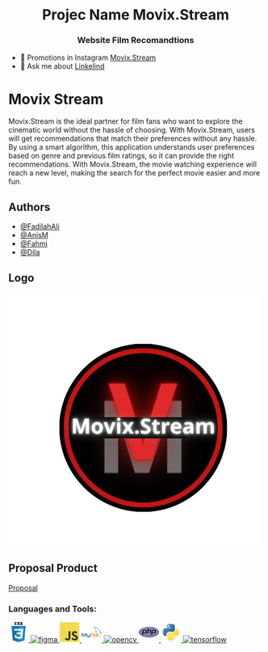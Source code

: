 <h1 align="center">Projec Name Movix.Stream</h1>
<h3 align="center">Website Film Recomandtions</h3>

- 🔭 Promotions in Instagram [Movix.Stream](https://www.instagram.com/reel/C63GP8bPm2o/?igsh=bTdoNnNidzB0Y3g5)
- 💬 Ask me about [Linkelind](www.linkedin.com/in/fadilah-inayat-ali-699467288)


# Movix Stream
Movix.Stream is the ideal partner for film fans who want to explore the cinematic world without the hassle of choosing. With Movix.Stream, users will get recommendations that match their preferences without any hassle. By using a smart algorithm, this application understands user preferences based on genre and previous film ratings, so it can provide the right recommendations. With Movix.Stream, the movie watching experience will reach a new level, making the search for the perfect movie easier and more fun.


## Authors

- [@FadilahAli](https://www.github.com/FadilahAli)
- [@AnisM](https://github.com/anismubarokah21)
- [@Fahmi](https://github.com/fahmiiihb)
- [@Dila](https://github.com/dilanrilyh )


## Logo
![Logo](https://github.com/FadilahAli/Movix.Stream/blob/main/logo.png)


## Proposal Product

[Proposal](https://github.com/FadilahAli/Movix.Stream/blob/main/Proposal%20Movi.Stream.pdf)

<h3 align="left">Languages and Tools:</h3>
<p align="left"> <a href="https://www.w3schools.com/css/" target="_blank" rel="noreferrer"> <img src="https://raw.githubusercontent.com/devicons/devicon/master/icons/css3/css3-original-wordmark.svg" alt="css3" width="40" height="40"/> </a> <a href="https://www.figma.com/" target="_blank" rel="noreferrer"> <img src="https://www.vectorlogo.zone/logos/figma/figma-icon.svg" alt="figma" width="40" height="40"/> </a> <a href="https://developer.mozilla.org/en-US/docs/Web/JavaScript" target="_blank" rel="noreferrer"> <img src="https://raw.githubusercontent.com/devicons/devicon/master/icons/javascript/javascript-original.svg" alt="javascript" width="40" height="40"/> </a> <a href="https://www.mysql.com/" target="_blank" rel="noreferrer"> <img src="https://raw.githubusercontent.com/devicons/devicon/master/icons/mysql/mysql-original-wordmark.svg" alt="mysql" width="40" height="40"/> </a> <a href="https://opencv.org/" target="_blank" rel="noreferrer"> <img src="https://www.vectorlogo.zone/logos/opencv/opencv-icon.svg" alt="opencv" width="40" height="40"/> </a> <a href="https://www.php.net" target="_blank" rel="noreferrer"> <img src="https://raw.githubusercontent.com/devicons/devicon/master/icons/php/php-original.svg" alt="php" width="40" height="40"/> </a> <a href="https://www.python.org" target="_blank" rel="noreferrer"> <img src="https://raw.githubusercontent.com/devicons/devicon/master/icons/python/python-original.svg" alt="python" width="40" height="40"/> </a> <a href="https://www.tensorflow.org" target="_blank" rel="noreferrer"> <img src="https://www.vectorlogo.zone/logos/tensorflow/tensorflow-icon.svg" alt="tensorflow" width="40" height="40"/> </a> </p>

